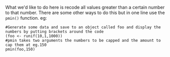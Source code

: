 What we'd like to do here is recode all values greater than a certain number to that number. There are some other ways to do this but in one line use the `pmin()` function. eg:

```{r}
#Generate some data and save to an object called foo and display the numbers by putting brackets around the code
(foo <- runif(10,1,1000))
#pmin takes two arguments the numbers to be capped and the amount to cap them at eg.150
pmin(foo,150)
```
